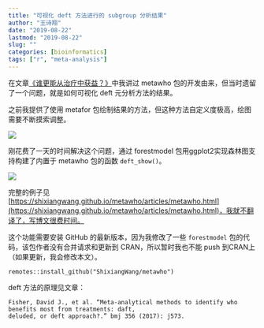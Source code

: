 ```yaml
---
title: "可视化 deft 方法进行的 subgroup 分析结果"
author: "王诗翔"
date: "2019-08-22"
lastmod: "2019-08-22"
slug: ""
categories: [bioinformatics]
tags: ["r", "meta-analysis"]
---
```



在文章[《谁更能从治疗中获益？》](https://www.jianshu.com/p/54eb91473087)中我讲过 metawho 包的开发由来，但当时遗留了一个问题，就是如何可视化 deft 元分析方法的结果。

之前我提供了使用 metafor 包绘制结果的方法，但这种方法自定义度极高，绘图需要不断摸索调整。

![](https://upload-images.jianshu.io/upload_images/3884693-a8db64cad3567fbe.png?imageMogr2/auto-orient/strip%7CimageView2/2/w/1240)

刚花费了一天的时间解决这个问题，通过 forestmodel 包用ggplot2实现森林图支持构建了内置于 metawho 包的函数 `deft_show()`。

![](https://upload-images.jianshu.io/upload_images/3884693-dfc89a042090d9e1.png?imageMogr2/auto-orient/strip%7CimageView2/2/w/1240)

完整的例子见[https://shixiangwang.github.io/metawho/articles/metawho.html](https://shixiangwang.github.io/metawho/articles/metawho.html)，我就不翻译了，写博文很费时间。

这个功能需要安装 GitHub 的最新版本，因为我修改了一些 `forestmodel` 包的代码，该包作者没有合并请求和更新到 CRAN，所以暂时我也不能 push 到CRAN上（如果更新，我会修改本文）。

```
remotes::install_github("ShixiangWang/metawho")
```

deft 方法的原理见文章：

```
Fisher, David J., et al. “Meta-analytical methods to identify who benefits most from treatments: daft, 
deluded, or deft approach?.” bmj 356 (2017): j573.
```
